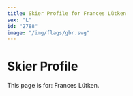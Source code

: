 ```yaml
---
title: Skier Profile for Frances Lütken
sex: "L"
id: "2788"
image: "/img/flags/gbr.svg" 
---
```


# Skier Profile

This page is for: Frances Lütken.
    